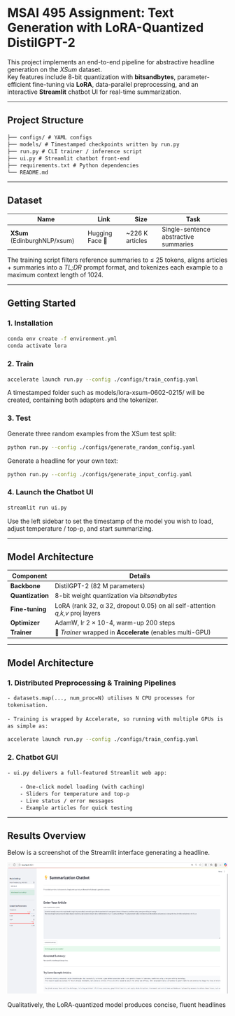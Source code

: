 # MSAI 495 Assignment: **Text Generation with LoRA-Quantized DistilGPT-2**

This project implements an end-to-end pipeline for abstractive headline generation on the *XSum* dataset.  
Key features include 8-bit quantization with **bitsandbytes**, parameter-efficient fine-tuning via **LoRA**, data-parallel preprocessing, and an interactive **Streamlit** chatbot UI for real-time summarization.

---

## Project Structure
```text
├── configs/ # YAML configs
├── models/ # Timestamped checkpoints written by run.py
├── run.py # CLI trainer / inference script
├── ui.py # Streamlit chatbot front-end
├── requirements.txt # Python dependencies
└── README.md
```


---

## Dataset

| Name | Link | Size | Task |
|------|------|------|------|
| **XSum** (EdinburghNLP/xsum) | Hugging Face 🤗 | ~226 K articles | Single-sentence abstractive summaries |

The training script filters reference summaries to ≤ 25 tokens, aligns articles + summaries into a *TL;DR* prompt format, and tokenizes each example to a maximum context length of 1024.

---

## Getting Started

### 1. Installation

```bash
conda env create -f environment.yml
conda activate lora
```

### 2. Train

```bash
accelerate launch run.py --config ./configs/train_config.yaml
```
A timestamped folder such as models/lora-xsum-0602-0215/ will be created, containing both adapters and the tokenizer.

### 3. Test

Generate three random examples from the XSum test split:
```bash
python run.py --config ./configs/generate_random_config.yaml
```
Generate a headline for your own text:
```bash
python run.py --config ./configs/generate_input_config.yaml
```
### 4. Launch the Chatbot UI

```bash
streamlit run ui.py
```
Use the left sidebar to set the timestamp of the model you wish to load, adjust temperature / top-p, and start summarizing.

---

## Model Architecture

| Component        | Details                                                                      |
| ---------------- | ---------------------------------------------------------------------------- |
| **Backbone**     | DistilGPT-2 (82 M parameters)                                                |
| **Quantization** | 8-bit weight quantization via *bitsandbytes*                                 |
| **Fine-tuning**  | LoRA (rank 32, α 32, dropout 0.05) on all self-attention *q,k,v* proj layers |
| **Optimizer**    | AdamW, lr 2 × 10-4, warm-up 200 steps                                        |
| **Trainer**      | 🤗 *Trainer* wrapped in **Accelerate** (enables multi-GPU)                   |

---

## Model Architecture

### 1. Distributed Preprocessing & Training Pipelines

    - datasets.map(..., num_proc=N) utilises N CPU processes for tokenisation.

    - Training is wrapped by Accelerate, so running with multiple GPUs is as simple as:

```bash
accelerate launch run.py --config ./configs/train_config.yaml
```

### 2. Chatbot GUI

    - ui.py delivers a full-featured Streamlit web app:

        - One-click model loading (with caching)
        - Sliders for temperature and top-p
        - Live status / error messages
        - Example articles for quick testing

---

## Results Overview

Below is a screenshot of the Streamlit interface generating a headline.

<img src="./sample.png" alt="Chatbot UI" width="600" height="300"/>

Qualitatively, the LoRA-quantized model produces concise, fluent headlines